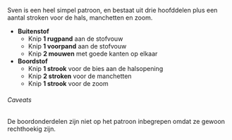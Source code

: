 Sven is een heel simpel patroon, en bestaat uit drie hoofddelen plus een aantal stroken voor de hals, manchetten en zoom.

- **Buitenstof**
  - Knip **1 rugpand** aan de stofvouw
  - Knip **1 voorpand** aan de stofvouw
  - Knip **2 mouwen** met goede kanten op elkaar
- **Boordstof**
  - Knip **1 strook** voor de bies aan de halsopening
  - Knip **2 stroken** voor de manchetten
  - Knip **1 strook** voor de zoom

<Warning>

###### Caveats

De boordonderdelen zijn niet op het patroon inbegrepen omdat ze gewoon rechthoekig zijn.

</Warning>
